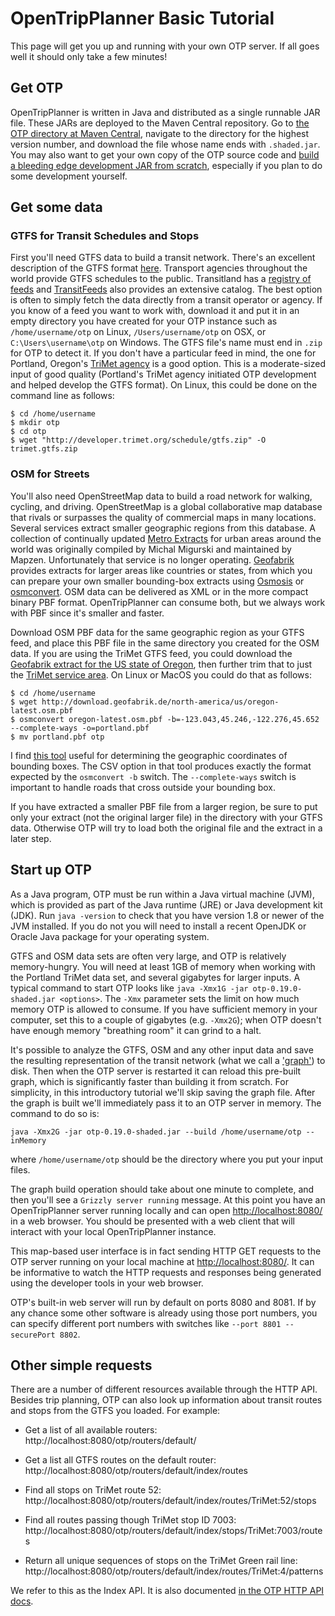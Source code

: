 # OpenTripPlanner Basic Tutorial

This page will get you up and running with your own OTP server. If all goes well it should only take a few minutes!

## Get OTP

OpenTripPlanner is written in Java and distributed as a single runnable JAR file. These JARs are deployed to the Maven Central repository. Go to [the OTP directory at Maven Central](https://repo1.maven.org/maven2/org/opentripplanner/otp/), navigate to the directory for the highest version number, and download the file whose name ends with `.shaded.jar`.
You may also want to get your own copy of the OTP source code and [build a bleeding edge development JAR from scratch](Getting-OTP), especially if you plan to do some development yourself.

## Get some data

### GTFS for Transit Schedules and Stops

First you'll need GTFS data to build a transit network. There's an excellent description of the GTFS format [here](http://gtfs.org/). Transport agencies throughout the world provide GTFS schedules to the public. Transitland has a
[registry of feeds](https://transit.land/feed-registry) and [TransitFeeds](http://transitfeeds.com/) also provides an extensive catalog. The best option is often to simply fetch the data directly from a transit operator or agency. If you know of a feed you want to work with, download it and put it in an empty directory you have created for your OTP instance such as `/home/username/otp` on Linux, `/Users/username/otp` on OSX, or `C:\Users\username\otp` on Windows. The GTFS file's name must end in `.zip` for OTP to detect it. If you don't have a particular feed in mind, the one for Portland, Oregon's [TriMet agency](http://developer.trimet.org/schedule/gtfs.zip) is a good option. This is a moderate-sized input of good quality (Portland's TriMet agency initiated OTP development and helped develop the GTFS format). On Linux, this could be done on the command line as follows:

    $ cd /home/username
    $ mkdir otp
    $ cd otp
    $ wget "http://developer.trimet.org/schedule/gtfs.zip" -O trimet.gtfs.zip

### OSM for Streets

You'll also need OpenStreetMap data to build a road network for walking, cycling, and driving. OpenStreetMap is a
global collaborative map database that rivals or surpasses the quality of commercial maps in many locations.
Several services extract smaller geographic regions from this database. A collection of continually updated
[Metro Extracts](https://mapzen.com/metro-extracts/)
for urban areas around the world was originally compiled by Michal Migurski and maintained by Mapzen. Unfortunately that
 service is no longer operating.
[Geofabrik](http://download.geofabrik.de/) provides extracts for larger areas like countries or states, from which you
can prepare your own smaller bounding-box extracts using
[Osmosis](http://wiki.openstreetmap.org/wiki/Osmosis#Extracting_bounding_boxes)
or [osmconvert](http://wiki.openstreetmap.org/wiki/Osmconvert#Applying_Geographical_Borders).
OSM data can be delivered as XML or in the more compact binary PBF format. OpenTripPlanner can consume both,
but we always work with PBF since it's smaller and faster.

Download OSM PBF data for the same geographic region as your GTFS feed, and place this PBF file in the same directory you created for the OSM data. If you are using the TriMet GTFS feed, you could download the [Geofabrik extract for the US state of Oregon](http://download.geofabrik.de/north-america/us/oregon.html), then further trim that to just the [TriMet service area](https://trimet.org/pdfs/taxinfo/trimetdistrictboundary.pdf). On Linux or MacOS you could do that as follows:

    $ cd /home/username
    $ wget http://download.geofabrik.de/north-america/us/oregon-latest.osm.pbf
    $ osmconvert oregon-latest.osm.pbf -b=-123.043,45.246,-122.276,45.652 --complete-ways -o=portland.pbf
    $ mv portland.pbf otp

I find [this tool](https://boundingbox.klokantech.com/) useful for determining the geographic coordinates of bounding boxes. The CSV option in that tool produces exactly the format expected by the `osmconvert -b` switch. The `--complete-ways` switch is important to handle roads that cross outside your bounding box.

If you have extracted a smaller PBF file from a larger region, be sure to put only your extract (not the original larger file) in the directory with your GTFS data. Otherwise OTP will try to load both the original file and the extract in a later step.

## Start up OTP

As a Java program, OTP must be run within a Java virtual machine (JVM), which is provided as part of the Java runtime
(JRE) or Java development kit (JDK). Run `java -version` to check that you have version 1.8 or newer of the JVM installed.
If you do not you will need to install a recent OpenJDK or Oracle Java package for your operating system.

GTFS and OSM data sets are often very large, and OTP is relatively memory-hungry. You will need at least 1GB of memory
when working with the Portland TriMet data set, and several gigabytes for larger inputs. A typical command to start OTP
looks like `java -Xmx1G -jar otp-0.19.0-shaded.jar <options>`. The `-Xmx` parameter sets
the limit on how much memory OTP is allowed to consume. If you have sufficient memory in your computer,
set this to a couple of gigabytes (e.g. `-Xmx2G`); when OTP doesn't have enough memory "breathing room" it can grind to a halt.

It's possible to analyze the GTFS, OSM and any other input data and save the resulting representation of the transit
network (what we call a ['graph'](http://en.wikipedia.org/wiki/Graph_%28mathematics%29)) to disk. Then when the OTP server is restarted it can reload this pre-built graph, which is significantly faster than building it from scratch.
For simplicity, in this introductory tutorial we'll skip saving the graph file. After the graph is built we'll immediately pass it to an OTP server in memory. The command to do so is:

    java -Xmx2G -jar otp-0.19.0-shaded.jar --build /home/username/otp --inMemory

where `/home/username/otp` should be the directory where you put your input files.

The graph build operation should take about one minute to complete, and then you'll see a `Grizzly server running` message. At this point you have an OpenTripPlanner server running locally and can open [http://localhost:8080/](http://localhost:8080/) in a web browser. You should be presented with a web client that will
interact with your local OpenTripPlanner instance.

This map-based user interface is in fact sending HTTP GET requests to the OTP server running on your local machine at [http://localhost:8080/](http://localhost:8080/). It can be informative to watch the HTTP requests and responses being generated using the developer tools in your web browser.

OTP's built-in web server will run by default on ports 8080 and 8081. If by any chance some other software is already using those port numbers, you can specify different port numbers with switches like `--port 8801 --securePort 8802`.


## Other simple requests

There are a number of different resources available through the HTTP API. Besides trip planning, OTP can also look up information about transit routes and stops from the GTFS you loaded. For example:

- Get a list of all available routers: http://localhost:8080/otp/routers/default/

- Get a list all GTFS routes on the default router: http://localhost:8080/otp/routers/default/index/routes

- Find all stops on TriMet route 52: http://localhost:8080/otp/routers/default/index/routes/TriMet:52/stops

- Find all routes passing though TriMet stop ID 7003: http://localhost:8080/otp/routers/default/index/stops/TriMet:7003/routes

- Return all unique sequences of stops on the TriMet Green rail line: http://localhost:8080/otp/routers/default/index/routes/TriMet:4/patterns

We refer to this as the Index API. It is also documented [in the OTP HTTP API docs](http://dev.opentripplanner.org/apidoc/1.0.0/resource_IndexAPI.html).
